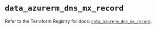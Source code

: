 # `data_azurerm_dns_mx_record`

Refer to the Terraform Registry for docs: [`data_azurerm_dns_mx_record`](https://registry.terraform.io/providers/hashicorp/azurerm/3.113.0/docs/data-sources/dns_mx_record).
